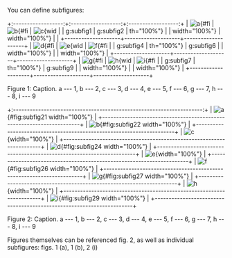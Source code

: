 You can define subfigures:

<div id="fig:subfigures" class="subfigures">

+:------------------:+:------------------:+:------------------:+
| ![a](fig1.png){#fi | ![b](fig2.png){#fi | ![c](fig3.png){wid |
| g:subfig1          | g:subfig2          | th="100%"}         |
| width="100%"}      | width="100%"}      |                    |
+--------------------+--------------------+--------------------+
| ![d](fig4.png){#fi | ![e](fig5.png){wid | ![f](fig6.png){#fi |
| g:subfig4          | th="100%"}         | g:subfig6          |
| width="100%"}      |                    | width="100%"}      |
+--------------------+--------------------+--------------------+
| ![g](fig7.png){#fi | ![h](fig8.png){wid | ![i](fig9.png){#fi |
| g:subfig7          | th="100%"}         | g:subfig9          |
| width="100%"}      |                    | width="100%"}      |
+--------------------+--------------------+--------------------+

Figure 1: Caption. a --- 1, b --- 2, c --- 3, d --- 4, e --- 5, f --- 6,
g --- 7, h --- 8, i --- 9

</div>

<div id="fig:subfigures2" class="subfigures">

+:--------------------------------------------------------------------:+
| ![a](fig1.png){#fig:subfig21 width="100%"}                           |
+----------------------------------------------------------------------+
| ![b](fig2.png){#fig:subfig22 width="100%"}                           |
+----------------------------------------------------------------------+
| ![c](fig3.png){width="100%"}                                         |
+----------------------------------------------------------------------+
| ![d](fig4.png){#fig:subfig24 width="100%"}                           |
+----------------------------------------------------------------------+
| ![e](fig5.png){width="100%"}                                         |
+----------------------------------------------------------------------+
| ![f](fig6.png){#fig:subfig26 width="100%"}                           |
+----------------------------------------------------------------------+
| ![g](fig7.png){#fig:subfig27 width="100%"}                           |
+----------------------------------------------------------------------+
| ![h](fig8.png){width="100%"}                                         |
+----------------------------------------------------------------------+
| ![i](fig9.png){#fig:subfig29 width="100%"}                           |
+----------------------------------------------------------------------+

Figure 2: Caption. a --- 1, b --- 2, c --- 3, d --- 4, e --- 5, f --- 6,
g --- 7, h --- 8, i --- 9

</div>

Figures themselves can be referenced fig. 2, as well as individual
subfigures: figs. 1 (a), 1 (b), 2 (i)